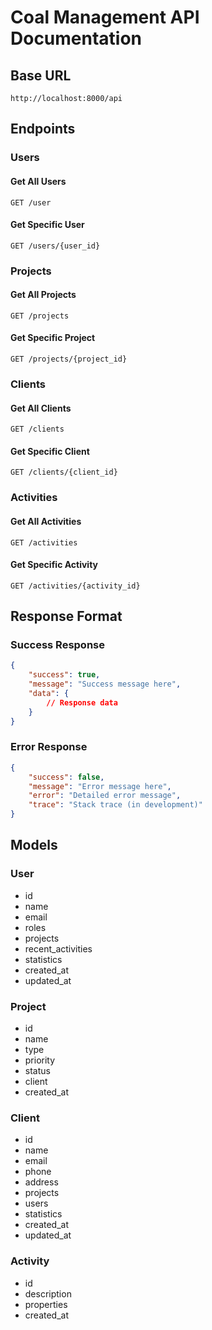 # Coal Management API Documentation

## Base URL
```
http://localhost:8000/api
```

## Endpoints

### Users

#### Get All Users
```http
GET /user
```

#### Get Specific User
```http
GET /users/{user_id}
```

### Projects

#### Get All Projects
```http
GET /projects
```

#### Get Specific Project
```http
GET /projects/{project_id}
```

### Clients

#### Get All Clients
```http
GET /clients
```

#### Get Specific Client
```http
GET /clients/{client_id}
```

### Activities

#### Get All Activities
```http
GET /activities
```

#### Get Specific Activity
```http
GET /activities/{activity_id}
```

## Response Format

### Success Response
```json
{
    "success": true,
    "message": "Success message here",
    "data": {
        // Response data
    }
}
```

### Error Response
```json
{
    "success": false,
    "message": "Error message here",
    "error": "Detailed error message",
    "trace": "Stack trace (in development)"
}
```

## Models

### User
- id
- name
- email
- roles
- projects
- recent_activities
- statistics
- created_at
- updated_at

### Project
- id
- name
- type
- priority
- status
- client
- created_at

### Client
- id
- name
- email
- phone
- address
- projects
- users
- statistics
- created_at
- updated_at

### Activity
- id
- description
- properties
- created_at
